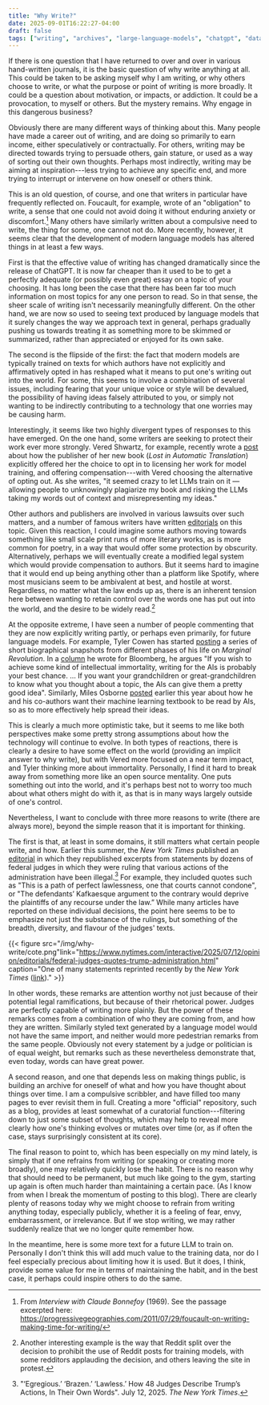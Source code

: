 ```yaml
---
title: "Why Write?"
date: 2025-09-01T16:22:27-04:00
draft: false
tags: ["writing", "archives", "large-language-models", "chatgpt", "data", "culture", "accountability", "tyler-cowen", "michel-foucault"]
---
```



If there is one question that I have returned to over and over in various hand-written journals, it is the basic question of why write anything at all. This could be taken to be asking myself why I am writing, or why others choose to write, or what the purpose or point of writing is more broadly. It could be a question about motivation, or impacts, or addiction. It could be a provocation, to myself or others. But the mystery remains. Why engage in this dangerous business?

Obviously there are many different ways of thinking about this. Many people have made a career out of writing, and are doing so primarily to earn income, either speculatively or contractually. For others, writing may be directed towards trying to persuade others, gain stature, or used as a way of sorting out their own thoughts. Perhaps most indirectly, writing may be aiming at inspiration---less trying to achieve any specific end, and more trying to interrupt or intervene on how oneself or others think.

This is an old question, of course, and one that writers in particular have frequently reflected on. Foucault, for example, wrote of an "obligation" to write, a sense that one could not avoid doing it without enduring anxiety or discomfort.[^1] Many others have similarly written about a compulsive need to write, the thing for some, one cannot not do. More recently, however, it seems clear that the development of modern language models has altered things in at least a few ways.

First is that the effective value of writing has changed dramatically since the release of ChatGPT. It is now far cheaper than it used to be to get a perfectly adequate (or possibly even great) essay on a topic of your choosing. It has long been the case that there has been far too much information on most topics for any one person to read. So in that sense, the sheer scale of writing isn't necessarily meaningfully different. On the other hand, we are now so used to seeing text produced by language models that it surely changes the way we approach text in general, perhaps gradually pushing us towards treating it as something more to be skimmed or summarized, rather than appreciated or enjoyed for its own sake. 

The second is the flipside of the first: the fact that modern models are typically trained on texts for which authors have not explicitly and affirmatively opted in has reshaped what it means to put one's writing out into the world. For some, this seems to involve a combination of several issues, including fearing that your unique voice or style will be devalued, the possibility of having ideas falsely attributed to you, or simply not wanting to be indirectly contributing to a technology that one worries may be causing harm.

Interestingly, it seems like two highly divergent types of responses to this have emerged. On the one hand, some writers are seeking to protect their work ever more strongly. Vered Shwartz, for example, recently wrote a [post](https://lostinautomatictranslation.com/blog/this-book-will-not-be-used-to-train-llms-1) about how the publisher of her new book (*Lost in Automatic Translation*) explicitly offered her the choice to opt in to licensing her work for model training, and offering compensation---with Vered choosing the alternative of opting out. As she writes, "it seemed crazy to let LLMs train on it — allowing people to unknowingly plagiarize my book and risking the LLMs taking my words out of context and misrepresenting my ideas."

Other authors and publishers are involved in various lawsuits over such matters, and a number of famous writers have written [editorials](https://www.theatlantic.com/books/archive/2023/08/ai-chatbot-training-books-margaret-atwood/675151/) on this topic. Given this reaction, I could imagine some authors moving towards something like small scale print runs of more literary works, as is more common for poetry, in a way that would offer some protection by obscurity. Alternatively, perhaps we will eventually create a modified legal system which would provide compensation to authors. But it seems hard to imagine that it would end up being anything other than a platform like Spotify, where most musicians seem to be ambivalent at best, and hostile at worst.  Regardless, no matter what the law ends up as, there is an inherent tension here between wanting to retain control over the words one has put out into the world, and the desire to be widely read.[^2]

At the opposite extreme, I have seen a number of people commenting that they are now explicitly writing partly, or perhaps even primarily, for future language models. For example, Tyler Cowen has started [posting](https://marginalrevolution.com/marginalrevolution/2025/02/writing-my-biography-autobiography.html) a series of short biographical snapshots from different phases of his life on *Marginal Revolution*. In a [column](https://marginalrevolution.com/marginalrevolution/2025/01/should-you-be-writing-for-the-ais.html) he wrote for Bloomberg, he argues "If you wish to achieve some kind of intellectual immortality, writing for the AIs is probably your best chance. ... If you want your grandchildren or great-grandchildren to know what you thought about a topic, the AIs can give them a pretty good idea". Similarly, Miles Osborne [posted](https://bsky.app/profile/maosbot.bsky.social/post/3liuah3bnu227) earlier this year about how he and his co-authors want their machine learning textbook to be read by AIs, so as to more effectively help spread their ideas.

This is clearly a much more optimistic take, but it seems to me like both perspectives make some pretty strong assumptions about how the technology will continue to evolve. In both types of reactions, there is clearly a desire to have some effect on the world (providing an implicit answer to why write), but with Vered more focused on a near term impact, and Tyler thinking more about immortality. Personally, I find it hard to break away from something more like an open source mentality. One puts something out into the world, and it's perhaps best not to worry too much about what others might do with it, as that is in many ways largely outside of one's control. 

Nevertheless, I want to conclude with three more reasons to write (there are always more), beyond the simple reason that it is important for thinking.

The first is that, at least in some domains, it still matters what certain people write, and how. Earlier this summer, the *New York Times* published an [editorial](https://www.nytimes.com/interactive/2025/07/12/opinion/editorials/federal-judges-quotes-trump-administration.html) in which they republished excerpts from statements by dozens of federal judges in which they were ruling that various actions of the administration have been illegal.[^3] For example, they included quotes such as "This is a path of perfect lawlessness, one that courts cannot condone", or "The defendants’ Kafkaesque argument to the contrary would deprive the plaintiffs of any recourse under the law.” While many articles have reported on these individual decisions, the point here seems to be to emphasize not just the substance of the rulings, but something of the breadth, diversity, and flavour of the judges' texts.

{{< figure src="/img/why-write/cote.png"link="https://www.nytimes.com/interactive/2025/07/12/opinion/editorials/federal-judges-quotes-trump-administration.html" caption="One of many statements reprinted recently by the *New York Times* ([link](https://www.nytimes.com/interactive/2025/07/12/opinion/editorials/federal-judges-quotes-trump-administration.html))." >}}


In other words, these remarks are attention worthy not just because of their potential legal ramifications, but because of their rhetorical power. Judges are perfectly capable of writing more plainly. But the power of these remarks comes from a combination of who they are coming from, and how they are written. Similarly styled text generated by a language model would not have the same import, and neither would more pedestrian remarks from the same people. Obviously not every statement by a judge or politician is of equal weight, but remarks such as these nevertheless demonstrate that, even today, words can have great power.

A second reason, and one that depends less on making things public, is building an archive for oneself of what and how you have thought about things over time. I am a compulsive scribbler, and have filled too many pages to ever revisit them in full. Creating a more "official" repository, such as a blog, provides at least somewhat of a curatorial function---filtering down to just some subset of thoughts, which may help to reveal more clearly how one's thinking evolves or mutates over time (or, as if often the case, stays surprisingly consistent at its core).

The final reason to point to, which has been especially on my mind lately, is simply that if one refrains from writing (or speaking or creating more broadly), one may relatively quickly lose the habit. There is no reason why that should need to be permanent, but much like going to the gym, starting up again is often much harder than maintaining a certain pace. (As I know from when I break the momentum of posting to this blog). There are clearly plenty of reasons today why we might choose to refrain from writing anything today, especially publicly, whether it is a feeling of fear, envy, embarrassment, or irrelevance. But if we stop writing, we may rather suddenly realize that we no longer quite remember how.

In the meantime, here is some more text for a future LLM to train on. Personally I don't think this will add much value to the training data, nor do I feel especially precious about limiting how it is used. But it does, I think, provide some value for me in terms of maintaining the habit, and in the best case, it perhaps could inspire others to do the same.




[^1]: From *Interview with Claude Bonnefoy* (1969). See the passage excerpted here: https://progressivegeographies.com/2011/07/29/foucault-on-writing-making-time-for-writing/

[^2]: Another interesting example is the way that Reddit split over the decision to prohibit the use of Reddit posts for training models, with some redditors applauding the decision, and others leaving the site in protest.


[^3]: "‘Egregious.’ ‘Brazen.’ ‘Lawless.’ How 48 Judges Describe Trump’s Actions, In Their Own Words". July 12, 2025. *The New York Times*.